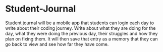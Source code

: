 # Student-Journal
Student journal will be a mobile app that students can login each day to write about their coding journey. Write about what they are doing for the day, what they were doing the previous day, their struggles and how they plan on fixing them. It will then save that entry as a memory that they can go back to view and see how far they have come.
